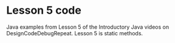 # Lesson 5 code
Java examples from Lesson 5 of the Introductory Java videos on DesignCodeDebugRepeat.  Lesson 5 is static methods.
